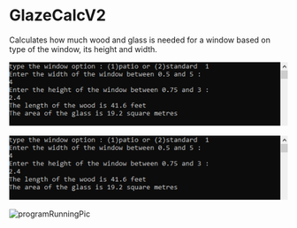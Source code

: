 # GlazeCalcV2

Calculates how much wood and glass is needed for a window based on type of the window, its height and width.

![](Images/programRunningPic.png)

<img src="Images/programRunningPic.png">

![programRunningPic](https://user-images.githubusercontent.com/26156860/82122108-2b24c380-9757-11ea-9ce3-4f167c144040.PNG)

